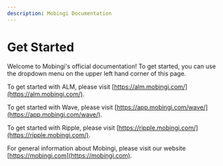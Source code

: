 ```yaml
---
description: Mobingi Documentation
---
```


# Get Started

Welcome to Mobingi's official documentation! To get started, you can use the dropdown menu on the upper left hand corner of this page.

To get started with ALM, please visit [https://alm.mobingi.com/](https://alm.mobingi.com/).

To get started with Wave, please visit [https://app.mobingi.com/wave/](https://app.mobingi.com/wave/).

To get started with Ripple, please visit [https://ripple.mobingi.com/](https://ripple.mobingi.com/).

For general information about Mobingi, please visit our website [https://mobingi.com](https://mobingi.com).

